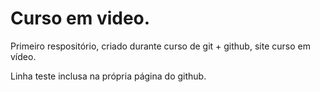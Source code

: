# Curso em video.

Primeiro respositório, criado durante curso de git + github, site curso em vídeo.

Linha teste inclusa na própria página do github.
